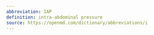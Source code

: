 ```yaml
---
abbreviation: IAP
definition: intra-abdominal pressure
source: https://openmd.com/dictionary/abbreviations/i
---
```


